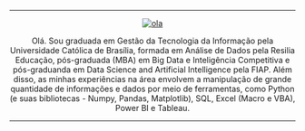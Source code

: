
------------------------------------------

<div align="center">
<a href="https://imgbb.com/"><img src="https://i.ibb.co/BzGVGVr/ola.png" alt="ola" border="0"></a> </p>

 <p align="center">  Olá. Sou graduada em Gestão da Tecnologia da Informação pela Universidade Católica de Brasília, formada em Análise de Dados pela Resilia Educação, pós-graduada (MBA) em Big Data e Inteligência Competitiva e pós-graduanda em Data Science and Artificial Intelligence pela FIAP. Além disso, as minhas experiências na área envolvem a manipulação de grande quantidade de informações e dados por meio de ferramentas, como Python (e suas bibliotecas - Numpy, Pandas, Matplotlib), SQL, Excel (Macro e VBA), Power BI e Tableau. 
  

 ------------------------------------------




